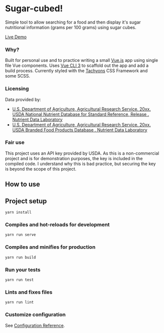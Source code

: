 # Sugar-cubed!

Simple tool to allow searching for a food and then display it's sugar nutritional information (grams per 100 grams) using sugar cubes.

[Live Demo](https://freemagee.github.io/sugar-cubed/)

### Why?

Built for personal use and to practice writing a small [Vue.js](https://vuejs.org/) app using single file Vue components. Uses [Vue CLI 3](https://cli.vuejs.org) to scaffold out the app and add a build process. Currently styled with the [Tachyons](http://tachyons.io/) CSS Framework and some SCSS.

### Licensing

Data provided by:

- [U.S. Department of Agriculture, Agricultural Research Service. 20xx. USDA National Nutrient Database for Standard Reference, Release . Nutrient Data Laboratory](http://www.ars.usda.gov/nutrientdata)
- [U.S. Department of Agriculture, Agricultural Research Service. 20xx. USDA Branded Food Products Database . Nutrient Data Laboratory](http://ndb.nal.usda.gov)

### Fair use

This project uses an API key provided by USDA. As this is a non-commercial project and is for demonstration purposes, the key is included in the compiled code. I understand why this is bad practice, but securing the key is beyond the scope of this project.

## How to use

## Project setup
```
yarn install
```

### Compiles and hot-reloads for development
```
yarn run serve
```

### Compiles and minifies for production
```
yarn run build
```

### Run your tests
```
yarn run test
```

### Lints and fixes files
```
yarn run lint
```

### Customize configuration
See [Configuration Reference](https://cli.vuejs.org/config/).
